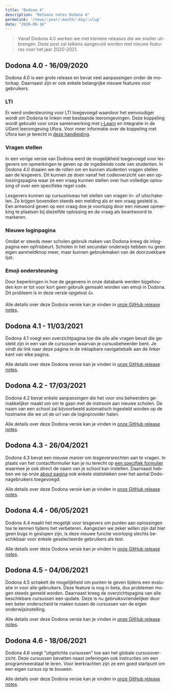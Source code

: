 ```yaml
---
title: "Dodona 4"
description: "Release notes Dodona 4"
permalink: '/news/:year/:month/:day/:slug'
date: "2020-09-16"
---
```


<NewsHeader :title="$frontmatter.title" :date="$frontmatter.date" lang="nl" />

> Vanaf Dodona 4.0 werken we met kleinere releases die we sneller uitbrengen. Deze post zal telkens aangevuld worden met nieuwe features voor het jaar 2020-2021.

## Dodona 4.0 - 16/09/2020

Dodona 4.0 is een grote release en bevat veel aanpassingen onder de motorkap. Daarnaast zijn er ook enkele belangrijke nieuwe features voor gebruikers.

### LTI
Er werd ondersteuning voor LTI toegevoegd waardoor het eenvoudiger wordt om Dodona te linken met bestaande leeromgevingen. Deze koppeling wordt gebruikt voor onze samenwerking met [i-Learn](https://www.i-learn.vlaanderen/) en integratie in de UGent leeromgeving Ufora. Voor meer informatie over de koppeling met Ufora kan je terecht in [deze handleiding](/nl/guides/teachers/ufora).

### Vragen stellen
In een vorige versie van Dodona werd de mogelijkheid toegevoegd voor lesgevers om opmerkingen te geven op de ingediende code van studenten. In Dodona 4.0 draaien we de rollen om en kunnen studenten vragen stellen aan de lesgevers. Dit kunnen ze doen vanaf het codeoverzicht van een oplossingspagina waar ze een vraag kunnen stellen over hun volledige oplossing of over een specifieke regel code.

Lesgevers kunnen op cursusniveau het stellen van vragen in- of uitschakelen. Ze krijgen bovendien steeds een melding als er een vraag gesteld is. Een antwoord geven op een vraag doe je voorlopig door een nieuwe opmerking te plaatsen bij diezelfde oplossing en de vraag als beantwoord te markeren.

### Nieuwe loginpagina
Omdat er steeds meer scholen gebruik maken van Dodona kreeg de inlogpagina een opfrisbeurt. Scholen in het secundair onderwijs hebben nu geen eigen aanmeldknop meer, maar kunnen gebruikmaken van de doorzoekbare lijst.

### Emoji ondersteuning
Door beperkingen in hoe de gegevens in onze databank werden bijgehouden kon er tot voor kort geen gebruik gemaakt worden van emoji in Dodona. Dit probleem is in deze versie opgelost 👍.

Alle details over deze Dodona versie kan je vinden in [onze GitHub release notes](https://github.com/dodona-edu/dodona/releases/tag/4.0).

## Dodona 4.1 - 11/03/2021

Dodona 4.1 voegt een overzichtpagina toe die alle alle vragen bevat die gesteld zijn in een van de cursussen waarvan je cursusbeheerder bent. Je vindt de link naar deze pagina in de inklapbare navigatiebalk aan de linker kant van elke pagina.

Alle details over deze Dodona versie kan je vinden in [onze GitHub release notes](https://github.com/dodona-edu/dodona/releases/tag/4.1).

## Dodona 4.2 - 17/03/2021

Dodona 4.2 bevat enkele aanpassingen die het voor ons beheerders gemakkelijker maakt om om te gaan met de instroom aan nieuwe scholen. De naam van een school zal bijvoorbeeld automatisch ingesteld worden op de hostname die we uit de url van de loginprovider halen.

Alle details over deze Dodona versie kan je vinden in [onze GitHub release notes](https://github.com/dodona-edu/dodona/releases/tag/4.2).

## Dodona 4.3 - 26/04/2021

Dodona 4.3 bevat een nieuwe manier om lesgeversrechten aan te vragen. In plaats van het contactformulier kan je nu terecht op [een specifiek formulier](https://dodona.ugent.be/nl/rights_requests/new/) waarmee je ook direct de naam van je school kan instellen. Daarnaast hebben we op onze [about pagina](https://dodona.ugent.be/nl/about) ook enkele statistieken over het aantal Dodonagebruikers toegevoegd.

Alle details over deze Dodona versie kan je vinden in [onze GitHub release notes](https://github.com/dodona-edu/dodona/releases/tag/4.3).

## Dodona 4.4 - 06/05/2021

Dodona 4.4 maakt het mogelijk voor lesgevers om punten aan oplossingen toe te kennen tijdens het verbeteren. Aangezien we zeker willen zijn dat hier geen bugs in geslopen zijn, is deze nieuwe functie voorlopig slechts beschikbaar voor enkele geselecteerde gebruikers als test.

Alle details over deze Dodona versie kan je vinden in [onze GitHub release notes](https://github.com/dodona-edu/dodona/releases/tag/4.4).

## Dodona 4.5 - 04/06/2021

Dodona 4.5 schakelt de mogelijkheid om punten te geven tijdens een evaluatie in voor alle gebruikers. Deze feature is nog in beta, dus problemen mogen steeds gemeld worden. Daarnaast kreeg de overzichtspagina van alle beschikbare cursussen een update. Deze is nu gebruiksvriendelijker door een beter onderscheid te maken tussen de cursussen van de eigen onderwijsinstelling.

Alle details over deze Dodona versie kan je vinden in [onze GitHub release notes](https://github.com/dodona-edu/dodona/releases/tag/4.5).

## Dodona 4.6 - 18/06/2021

Dodona 4.6 voegt "uitgelichte cursussen" toe aan het globale cursusoverzicht. Deze cursussen bevatten naast oefeningen ook instructies om een programmeerataal te leren. Voor leerkrachten zijn ze een goed startpunt om een eigen cursus op te bouwen.

Alle details over deze Dodona versie kan je vinden in [onze GitHub release notes](https://github.com/dodona-edu/dodona/releases/tag/4.6).
